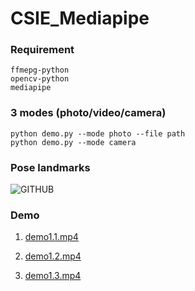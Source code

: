 # CSIE_Mediapipe

### Requirement
    ffmepg-python
    opencv-python
    mediapipe
    
### 3 modes (photo/video/camera)
    python demo.py --mode photo --file path
    python demo.py --mode camera

### Pose landmarks
![GITHUB](https://developers.google.com/static/mediapipe/images/solutions/pose_landmarks_index.png "Landmarks")

### Demo
1. [demo1.1.mp4](https://github.com/TONYQQ123/CSIE_Mediapipe/raw/main/demo1.1.mp4)

2. [demo1.2.mp4](https://github.com/TONYQQ123/CSIE_Mediapipe/raw/main/demo1.2.mp4)

3. [demo1.3.mp4](https://github.com/TONYQQ123/CSIE_Mediapipe/raw/main/demo1.3.mp4)


